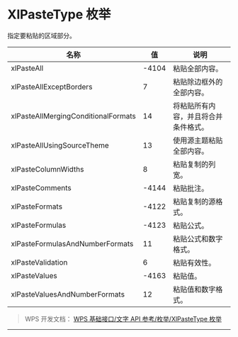 # XlPasteType 枚举

指定要粘贴的区域部分。

| 名称                                | 值    | 说明                                 |
|-------------------------------------|-------|--------------------------------------|
| xlPasteAll                          | -4104 | 粘贴全部内容。                       |
| xlPasteAllExceptBorders             | 7     | 粘贴除边框外的全部内容。             |
| xlPasteAllMergingConditionalFormats | 14    | 将粘贴所有内容，并且将合并条件格式。 |
| xlPasteAllUsingSourceTheme          | 13    | 使用源主题粘贴全部内容。             |
| xlPasteColumnWidths                 | 8     | 粘贴复制的列宽。                     |
| xlPasteComments                     | -4144 | 粘贴批注。                           |
| xlPasteFormats                      | -4122 | 粘贴复制的源格式。                   |
| xlPasteFormulas                     | -4123 | 粘贴公式。                           |
| xlPasteFormulasAndNumberFormats     | 11    | 粘贴公式和数字格式。                 |
| xlPasteValidation                   | 6     | 粘贴有效性。                         |
| xlPasteValues                       | -4163 | 粘贴值。                             |
| xlPasteValuesAndNumberFormats       | 12    | 粘贴值和数字格式。                   |

> WPS 开发文档： [WPS 基础接口/文字 API 参考/枚举/XlPasteType 枚举](https://qn.cache.wpscdn.cn/encs/doc/office_v19/topics/WPS%20%E5%9F%BA%E7%A1%80%E6%8E%A5%E5%8F%A3/%E6%96%87%E5%AD%97%20API%20%E5%8F%82%E8%80%83/%E6%9E%9A%E4%B8%BE/XlPasteType%20%E6%9E%9A%E4%B8%BE.html)

------------------------------------------------------------------------
